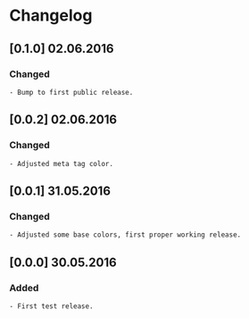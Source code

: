 # Changelog

## \[0.1.0\] 02.06.2016

### Changed

    - Bump to first public release.

## \[0.0.2\] 02.06.2016

### Changed

    - Adjusted meta tag color.


## \[0.0.1\] 31.05.2016

### Changed

    - Adjusted some base colors, first proper working release.

## \[0.0.0\] 30.05.2016

### Added

    - First test release.
